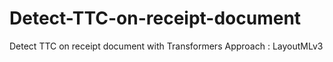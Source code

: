 # Detect-TTC-on-receipt-document
Detect TTC on receipt document with Transformers Approach   : LayoutMLv3
